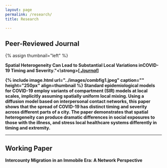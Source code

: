 ```yaml
---
layout: page
permalink: /research/
title: Research

---
```


## Peer-Reviewed Journal

{% assign thumbnail="left" %}


<p><strong>Spatial Heterogeneity Can Lead to Substantial Local Variations inCOVID-19 Timing and Severity."<\strong>[<a href="https://arxiv.org/abs/2005.09850"> <em>Journal</em></a>]</p>

{% include image.html url="../images/combfig1.jpeg" caption="" height="250px" align=thumbnail %}
Standard epidemiological models for COVID-19 employ variants of compartment (SIR) models at local scales, implicitly assuming spatially uniform local mixing. Using a diffusion model based on interpersonal contact networks, this paper shows that the spread of COVID-19 has distinct timing and severity across different parts of a city. The paper demonstrates that spatial heterogeneity can produce dramatic differences in social exposures to those with the illness, and stress local healthcare systems differently in timing and extremity. <br>

---

## Working Paper

<p><strong>Intercounty Migration in an Immobile Era: A Network Perspective</strong></p>
